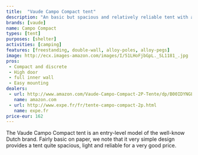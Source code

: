 ```yaml
---
title:  "Vaude Campo Compact tent"
description: "An basic but spacious and relatively reliable tent with a very affordable price."
brands: [vaude]
name: Campo Compact
types: [tent]
purposes: [shelter]
activities: [camping]
features: [freestanding, double-wall, alloy-poles, alloy-pegs]
image: http://ecx.images-amazon.com/images/I/51LHoFjbGpL._SL1181_.jpg
pros:
 - Compact and discrete
 - High door
 - full inner wall
 - Easy mounting
dealers:
 - url: http://www.amazon.com/Vaude-Campo-Compact-2P-Tente/dp/B00IDYNGLA
   name: amazon.com
 - url: http://www.expe.fr/fr/tente-campo-compact-2p.html
   name: expe.fr
price-eur: 162
---
```


The Vaude Campo Compact tent is an entry-level model of the well-know Dutch brand. Fairly basic on paper, we note that it very simple design provides a tent quite spacious, light and reliable for a very good price.
